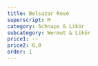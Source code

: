 ```yaml
---
title: Belsazar Rosé
superscript: M
category: Schnaps & Likör
subcategory: Wermut & Likör
price1: --
price2: 6,0
order: 1
---
```

